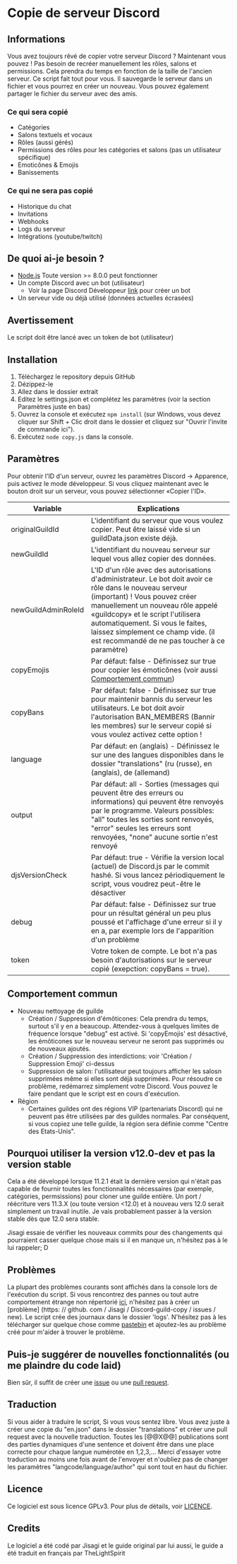 # Copie de serveur Discord

## Informations
Vous avez toujours rêvé de copier votre serveur Discord ? Maintenant vous pouvez ! Pas besoin de recréer manuellement les rôles, salons et permissions. Cela prendra du temps en fonction de la taille de l'ancien serveur. Ce script fait tout pour vous. Il sauvegarde le serveur dans un fichier et vous pourrez en créer un nouveau. Vous pouvez également partager le fichier du serveur avec des amis.

### Ce qui sera copié
- Catégories
- Salons textuels et vocaux
- Rôles (aussi gérés)
- Permissions des rôles pour les catégories et salons (pas un utilisateur spécifique)
- Emoticônes & Emojis
- Banissements

### Ce qui ne sera pas copié
- Historique du chat
- Invitations
- Webhooks
- Logs du serveur
- Intégrations (youtube/twitch)

## De quoi ai-je besoin ?
- [Node.js](https://nodejs.org/) Toute version >= 8.0.0 peut fonctionner
- Un compte Discord avec un bot (utilisateur)
  - Voir la page Discord Développeur [link](https://discordapp.com/developers/applications/me) pour créer un bot
- Un serveur vide ou déjà utilisé (données actuelles écrasées)

## Avertissement
Le script doit être lancé avec un token de bot (utilisateur)

## Installation
1. Téléchargez le repository depuis GitHub
2. Dézippez-le
3. Allez dans le dossier extrait
4. Editez le settings.json et complétez les paramètres (voir la section Paramètres juste en bas)
5. Ouvrez la console et exécutez `npm install` (sur Windows, vous devez cliquer sur Shift + Clic droit dans le dossier et cliquez sur "Ouvrir l'invite de commande ici").
6. Exécutez `node copy.js` dans la console.

## Paramètres
Pour obtenir l'ID d'un serveur, ouvrez les paramètres Discord -> Apparence, puis activez le mode développeur. Si vous cliquez maintenant avec le bouton droit sur un serveur, vous pouvez sélectionner «Copier l'ID».

| Variable | Explications |
| --- | --- |
| originalGuildId | L'identifiant du serveur que vous voulez copier. Peut être laissé vide si un guildData.json existe déjà. |
| newGuildId | L'identifiant du nouveau serveur sur lequel vous allez copier des données. |
| newGuildAdminRoleId | L'ID d'un rôle avec des autorisations d'administrateur. Le bot doit avoir ce rôle dans le nouveau serveur (important) ! Vous pouvez créer manuellement un nouveau rôle appelé «guildcopy» et le script l'utilisera automatiquement. Si vous le faites, laissez simplement ce champ vide. (il est recommandé de ne pas toucher à ce paramètre) |
| copyEmojis | Par défaut: false - Définissez sur true pour copier les émoticônes (voir aussi [Comportement commun](https://github.com/Jisagi/Discord-guild-copy#common-behaviour)) |
| copyBans | Par défaut: false - Définissez sur true pour maintenir bannis du serveur les utilisateurs. Le bot doit avoir l'autorisation BAN_MEMBERS (Bannir les membres) sur le serveur copié si vous voulez activez cette option ! |
| language | Par défaut: en (anglais) - Définissez le sur une des langues disponibles dans le dossier "translations" (ru (russe), en (anglais), de (allemand) |
| output | Par défaut: all - Sorties (messages qui peuvent être des erreurs ou informations) qui peuvent être renvoyés par le programme. Valeurs possibles: "all" toutes les sorties sont renvoyés, "error" seules les erreurs sont renvoyées, "none" aucune sortie n'est renvoyé |
| djsVersionCheck | Par défaut: true - Vérifie la version local (actuel) de Discord.js par le commit hashé. Si vous lancez périodiquement le script, vous voudrez peut-être le désactiver |
| debug | Par défaut: false - Définissez sur true pour un résultat général un peu plus poussé et l'affichage d'une erreur si il y en a, par exemple lors de l'apparition d'un problème |
| token | Votre token de compte. Le bot n'a pas besoin d'autorisations sur le serveur copié (exepction: copyBans = true). |

## Comportement commun
- Nouveau nettoyage de guilde
  - Création / Suppression d'émôticones: Cela prendra du temps, surtout s'il y en a beaucoup. Attendez-vous à quelques limites de fréquence lorsque "debug" est activé. Si 'copyEmojis' est désactivé, les émôticones sur le nouveau serveur ne seront pas supprimés ou de nouveaux ajoutés.
  - Création / Suppression des interdictions: voir 'Création / Suppression Emoji' ci-dessus
  - Suppression de salon: l'utilisateur peut toujours afficher les salosn supprimées même si elles sont déjà supprimées. Pour résoudre ce problème, redémarrez simplement votre Discord. Vous pouvez le faire pendant que le script est en cours d'exécution.
- Région
  - Certaines guildes ont des régions VIP (partenariats Discord) qui ne peuvent pas être utilisées par des guildes normales. Par conséquent, si vous copiez une telle guilde, la région sera définie comme "Centre des Etats-Unis".

## Pourquoi utiliser la version v12.0-dev et pas la version stable
Cela a été développé lorsque 11.2.1 était la dernière version qui n'était pas capable de fournir toutes les fonctionnalités nécessaires (par exemple, catégories, permsissions) pour cloner une guilde entière. Un port / réécriture vers 11.3.X (ou toute version <12.0) et à nouveau vers 12.0 serait simplement un travail inutile.
Je vais probablement passer à la version stable dès que 12.0 sera stable.

Jisagi essaie de vérifier les nouveaux commits pour des changements qui pourraient casser quelque chose mais si il en manque un, n'hésitez pas à le lui rappeler; D

## Problèmes
La plupart des problèmes courants sont affichés dans la console lors de l'exécution du script. Si vous rencontrez des pannes ou tout autre comportement étrange non répertorié [ici](https://github.com/Jisagi/Discord-guild-copy#common-behaviour), n'hésitez pas à créer un [problème] (https: // github. com / Jisagi / Discord-guild-copy / issues / new). Le script crée des journaux dans le dossier 'logs'. N'hésitez pas à les télécharger sur quelque chose comme [pastebin](https://pastebin.com/) et ajoutez-les au problème créé pour m'aider à trouver le problème.

## Puis-je suggérer de nouvelles fonctionnalités (ou me plaindre du code laid)
Bien sûr, il suffit de créer une [issue](https://github.com/Jisagi/Discord-guild-copy/issues/new) ou une [pull request](https://github.com/Jisagi/Discord-guild-copy/compare).

## Traduction

Si vous aider à traduire le script, Si vous vous sentez libre. Vous avez juste à créer une copie du "en.json" dans le dossier "translations" et créer une pull request avec la nouvelle traduction. Toutes les [@@X@@] publications sont des parties dynamiques d'une sentence et doivent être dans une place correcte pour chaque langue numérotée en 1,2,3,... Merci d'essayer votre traduction au moins une fois avant de l'envoyer et n'oubliez pas de changer les paramètres "langcode/language/author" qui sont tout en haut du fichier.

## Licence
Ce logiciel est sous licence GPLv3. Pour plus de détails, voir [LICENCE](https://github.com/Jisagi/Discord-guild-copy/blob/master/LICENSE).

## Credits

Le logiciel a été codé par Jisagi et le guide original par lui aussi, le guide a été traduit en français par TheLightSpirit
